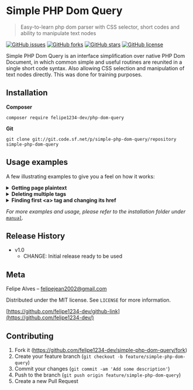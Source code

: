 # Simple PHP Dom Query
> Easy-to-learn php dom parser with CSS selector, short codes and ability to manipulate text nodes

[![GitHub issues](https://img.shields.io/github/issues/felipe1234-dev/simple-php-dom-query)](https://github.com/felipe1234-dev/simple-php-dom-query/issues)
[![GitHub forks](https://img.shields.io/github/forks/felipe1234-dev/simple-php-dom-query)](https://github.com/felipe1234-dev/simple-php-dom-query/network)
[![GitHub stars](https://img.shields.io/github/stars/felipe1234-dev/simple-php-dom-query)](https://github.com/felipe1234-dev/simple-php-dom-query/stargazers)
[![GitHub license](https://img.shields.io/github/license/felipe1234-dev/simple-php-dom-query)](https://github.com/felipe1234-dev/simple-php-dom-query/blob/main/LICENSE)

Simple PHP Dom Query is an interface simplification over native PHP Dom Document, in which common simple and useful routines are reunited in a single short code syntax. Also allowing CSS selection and manipulation of text nodes directly. This was done for training purposes.

## Installation

**Composer**

```
composer require felipe1234-dev/php-dom-query
```

**Git**

```
git clone git://git.code.sf.net/p/simple-php-dom-query/repository simple-php-dom-query
```

## Usage examples

A few illustrating examples to give you a feel on how it works:

<details><summary><b>Getting page plaintext</b></summary>

```php
include "path/webscraper.php";
$doc = new WebScraper();
$doc->loadHTMLFile($url);

echo $doc->query("*")->getText();
```

</details>

<details><summary><b>Deleting multiple tags</b></summary>

```php
include "path/webscraper.php";
$doc = new WebScraper();
$doc->loadHTMLFile($url);

$doc->query("head, script, noscript, style")->remove();

$doc->output();
```

</details>

<details><summary><b>Finding first &lt;a&gt; tag and changing its href</b></summary>

```php
include "path/webscraper.php";
$doc = new WebScraper();
$doc->loadHTMLFile($url);

$doc->query("a[1]")->href("folder/index.html");

$doc->output();
```

</details>

_For more examples and usage, please refer to the installation folder under [`manual`](manual/start.md)._

## Release History

* v1.0
    * CHANGE: Initial release ready to be used

## Meta

Felipe Alves – felipejean2002@gmail.com

Distributed under the MIT license. See ``LICENSE`` for more information.

[https://github.com/felipe1234-dev/github-link](https://github.com/felipe1234-dev/)

## Contributing

1. Fork it (<https://github.com/felipe1234-dev/simple-php-dom-query/fork>)
2. Create your feature branch (`git checkout -b feature/simple-php-dom-query`)
3. Commit your changes (`git commit -am 'Add some description'`)
4. Push to the branch (`git push origin feature/simple-php-dom-query`)
5. Create a new Pull Request
